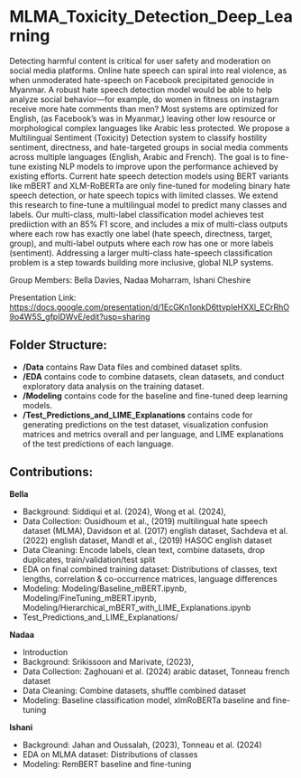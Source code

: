 # MLMA_Toxicity_Detection_Deep_Learning

Detecting harmful content is critical for user safety and moderation on social media platforms. Online hate speech can spiral into real violence, as when unmoderated hate-speech on Facebook precipitated genocide in Myanmar. A robust hate speech detection model would be able to help analyze social behavior—for example, do women in fitness on instagram receive more hate comments than men? Most systems are optimized for English, (as Facebook’s was in Myanmar,) leaving other low resource or morphological complex languages like Arabic less protected. We propose a Multilingual Sentiment (Toxicity) Detection system to classify hostility sentiment, directness, and hate-targeted groups in social media comments across multiple languages (English, Arabic and French). The goal is to fine-tune existing NLP models to improve upon the performance achieved by existing efforts. Current hate speech detection models using BERT variants like mBERT and XLM-RoBERTa are only fine-tuned for modeling binary hate speech detection, or hate speech topics with limited classes. We extend this research to fine-tune a multilingual model to predict many classes and labels. Our multi-class, multi-label classification model achieves test prediiction with an 85% F1 score, and includes a mix of multi-class outputs where each row has exactly one label (hate speech, directness, target, group), and multi-label outputs where each row has one or more labels (sentiment). Addressing a larger multi-class hate-speech classification problem is a step towards building more inclusive, global NLP systems.

Group Members: Bella Davies, Nadaa Moharram, Ishani Cheshire

Presentation Link: https://docs.google.com/presentation/d/1EcGKn1onkD6ttvpIeHXXl_ECrRhO9o4W5S_gfpIDWvE/edit?usp=sharing 

## Folder Structure:
- **/Data** contains Raw Data files and combined dataset splits.
- **/EDA** contains code to combine datasets, clean datasets, and conduct exploratory data analysis on the training dataset.
- **/Modeling** contains code for the baseline and fine-tuned deep learning models.
- **/Test_Predictions_and_LIME_Explanations** contains code for generating predictions on the test dataset, visualization confusion matrices and metrics overall and per language, and LIME explanations of the test predictions of each language.

## Contributions:
**Bella**
- Background: Siddiqui et al. (2024), Wong et al. (2024), 
- Data Collection: Ousidhoum et al., (2019) multilingual hate speech dataset (MLMA), Davidson et al. (2017) english dataset, Sachdeva et al. (2022) english dataset, Mandl et al., (2019) HASOC english dataset 
- Data Cleaning: Encode labels, clean text, combine datasets, drop duplicates, train/validation/test split 
- EDA on final combined training dataset: Distributions of classes, text lengths, correlation & co-occurrence matrices, language differences
- Modeling: Modeling/Baseline_mBERT.ipynb, Modeling/FineTuning_mBERT.ipynb, Modeling/Hierarchical_mBERT_with_LIME_Explanations.ipynb
- Test_Predictions_and_LIME_Explanations/

**Nadaa**
- Introduction
- Background: Srikissoon and Marivate, (2023),
- Data Collection: Zaghouani et al. (2024) arabic dataset, Tonneau french dataset
- Data Cleaning: Combine datasets, shuffle combined dataset
- Modeling: Baseline classification model, xlmRoBERTa baseline and fine-tuning

**Ishani**
- Background:  Jahan and Oussalah, (2023), Tonneau et al. (2024) 
- EDA on MLMA dataset: Distributions of classes
- Modeling: RemBERT baseline and fine-tuning
